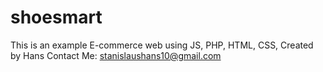 # shoesmart
This is an example E-commerce web using JS, PHP, HTML, CSS, 
Created by Hans 
Contact Me: stanislaushans10@gmail.com

